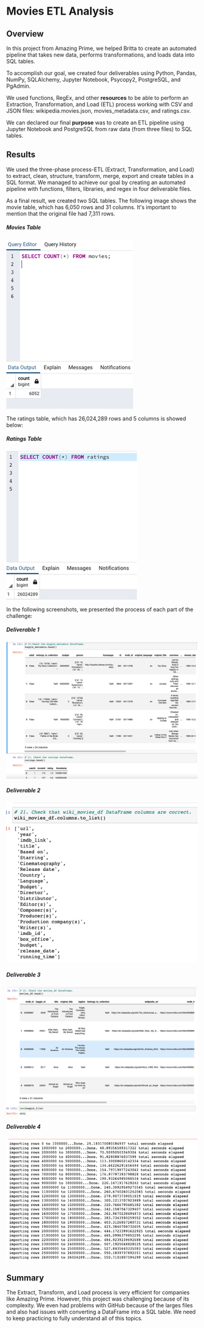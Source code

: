 # Movies ETL Analysis

## Overview

In this project from Amazing Prime, we helped Britta to create an automated pipeline that takes new data, performs transformations, and loads data into SQL tables.

To accomplish our goal, we created four deliverables using Python, Pandas, NumPy, SQLAlchemy, Jupyter Notebook, Psycopy2, PostgreSQL, and PgAdmin.

We used functions, RegEx, and other **resources** to be able to perform an Extraction, Transformation, and Load (ETL) process working with CSV and JSON files:  wikipedia.movies.json, movies_metadata.csv, and ratings.csv. 

We can declared our final **purpose** was to create an ETL pipeline using Jupyter Notebook and PostgreSQL from raw data (from three files) to SQL tables.

## Results

We used the three-phase process-ETL (Extract, Transformation, and Load) to extract, clean, structure, transform, merge, export and create tables in a SQL format. We managed to achieve our goal by creating an automated pipeline with functions, filters, libraries, and regex in four deliverable files.

As a final result, we created two  SQL tables. The following image shows the movie table, which has 6,050 rows and 31 columns. It's important to mention that the original file had 7,311 rows.

##### Movies Table
![Alt text](/Resources/movies_query.png "imagen1")

The ratings table, which has 26,024,289 rows and 5 columns is showed below:

##### Ratings Table
![Alt text](/Resources/ratings_query.png "imagen2")

In the following screenshots, we presented the process of each  part of the challenge:

##### Deliverable 1
![Alt text](/Resources/1_kagge.png "imagen4")

##### Deliverable 2
![Alt text](/Resources/2_wiki.png "imagen5")

##### Deliverable 3
![Alt text](/Resources/3_kagglefile.png "imagen6")

##### Deliverable 4
![Alt text](/Resources/4_database.png "imagen7")

## Summary

The Extract, Transform, and Load process is very efficient for companies like Amazing Prime. 
However, this project was challenging because of its complexity. We even had problems with GitHub because of the larges files and also had issues with converting a DataFrame into a SQL table. We need to keep practicing to fully understand all of this topics.
